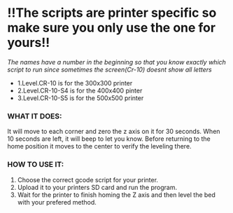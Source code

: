 # !!The scripts are printer specific so make sure you only use the one for yours!!
*The names have a number in the beginning so that you know exactly which script to run since sometimes the screen(Cr-10) doesnt show all letters*   
- 1.Level.CR-10 is for the 300x300 printer 
- 2.Level.CR-10-S4 is for the 400x400 pinter 
- 3.Level.CR-10-S5 is for the 500x500 printer  

### WHAT IT DOES:   
  It will move to each corner and zero the z axis on it for 30 seconds. When 10 seconds are left, it will beep to let you know.   Before returning to the home position it moves to the center to verify the leveling there.

### HOW TO USE IT:
  1. Choose the correct gcode script for your printer. 
  2. Upload it to your printers SD card and run the program. 
  3. Wait for the printer to finish homing the Z axis and then level the bed with your prefered method. 

